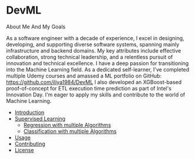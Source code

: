 # DevML

About Me And My Goals 
 
  As a software engineer with a decade of experience, I excel in designing, developing, and supporting diverse software systems, spanning mainly infrastructure and backend domains. My key attributes include effective collaboration, strong technical leadership, and a relentless pursuit of innovation and technical excellence.
  I have a deep passion for transitioning into the Machine Learning field. As a dedicated self-learner, I've completed multiple Udemy courses and amassed a ML portfolio on GitHub: https://github.com/iliya1984/DevML
  I also developed an XGBoost-based proof-of-concept for ETL execution time prediction as part of Intel's Innovation Day. I'm eager to apply my skills and contribute to the world of Machine Learning.

- [Introduction](#introduction)
- [Supervised Learning](#supervised_learning)
  - [Regression with multiple Algorithms](house_prices/house_prices_multiple_regression_models.ipynb)
  - [Classification with multiple Algorithms](titanic/titanic_train_multiple_classification_models-inahshan-mobl.ipynb)
- [Usage](#usage)
- [Contributing](#contributing)
- [License](#license)
